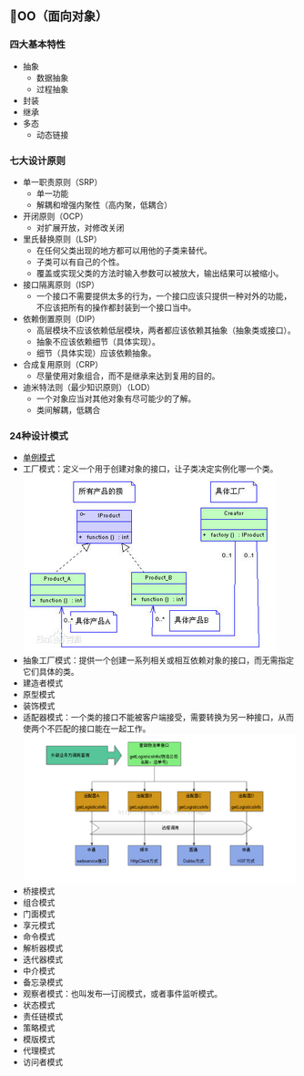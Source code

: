 ## 💏OO（面向对象）

### 四大基本特性
+ 抽象
  - 数据抽象 
  - 过程抽象 
+ 封装
+ 继承
+ 多态
  - 动态链接 

### 七大设计原则
+ 单一职责原则（SRP）
  + 单一功能
  + 解耦和增强内聚性（高内聚，低耦合）
+ 开闭原则（OCP）
  + 对扩展开放，对修改关闭
+ 里氏替换原则（LSP）
  + 在任何父类出现的地方都可以用他的子类来替代。
  + 子类可以有自己的个性。
  + 覆盖或实现父类的方法时输入参数可以被放大，输出结果可以被缩小。
+ 接口隔离原则（ISP）
  + 一个接口不需要提供太多的行为，一个接口应该只提供一种对外的功能，不应该把所有的操作都封装到一个接口当中。
+ 依赖倒置原则（DIP）
  + 高层模块不应该依赖低层模块，两者都应该依赖其抽象（抽象类或接口）。
  + 抽象不应该依赖细节（具体实现）。
  + 细节（具体实现）应该依赖抽象。
+ 合成复用原则（CRP）
  + 尽量使用对象组合，而不是继承来达到复用的目的。
+ 迪米特法则（最少知识原则）（LOD）
  + 一个对象应当对其他对象有尽可能少的了解。
  + 类间解耦，低耦合

### 24种设计模式
+ [单例模式](/Interview-.NET/Subject/设计模式/Singleton.cs)
+ 工厂模式：定义一个用于创建对象的接口，让子类决定实例化哪一个类。
![工厂模式](https://raw.githubusercontent.com/aalansehaiyang/technology-talk/master/basic-knowledge/img/10.jpg)
+ 抽象工厂模式：提供一个创建一系列相关或相互依赖对象的接口，而无需指定它们具体的类。
+ 建造者模式
+ 原型模式
+ 装饰模式
+ 适配器模式：一个类的接口不能被客户端接受，需要转换为另一种接口，从而使两个不匹配的接口能在一起工作。  
![适配器模式](https://raw.githubusercontent.com/aalansehaiyang/technology-talk/master/basic-knowledge/img/5.png)
+ 桥接模式
+ 组合模式
+ 门面模式
+ 享元模式
+ 命令模式
+ 解析器模式
+ 迭代器模式
+ 中介模式
+ 备忘录模式
+ 观察者模式：也叫发布—订阅模式，或者事件监听模式。
+ 状态模式
+ 责任链模式
+ 策略模式
+ 模版模式
+ 代理模式
+ 访问者模式


